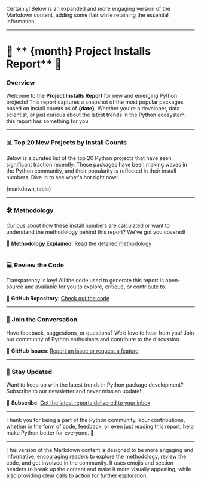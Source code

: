 Certainly! Below is an expanded and more engaging version of the Markdown content, adding some flair while retaining the essential information.

---

# 🚀 ** {month} Project Installs Report** 🚀

### **Overview**

Welcome to the **Project Installs Report** for new and emerging Python projects! This report captures a snapshot of the most popular packages based on install counts as of **{date}**. Whether you're a developer, data scientist, or just curious about the latest trends in the Python ecosystem, this report has something for you.

---

### **📊 Top 20 New Projects by Install Counts**

Below is a curated list of the top 20 Python projects that have seen significant traction recently. These packages have been making waves in the Python community, and their popularity is reflected in their install numbers. Dive in to see what's hot right now!

{markdown_table}

---

### **🛠 Methodology**

Curious about how these install numbers are calculated or want to understand the methodology behind this report? We’ve got you covered!

🔗 **Methodology Explained**: [Read the detailed methodology](https://ahmedomareissa.github.io/pypi-MoM)

---

### **💻 Review the Code**

Transparency is key! All the code used to generate this report is open-source and available for you to explore, critique, or contribute to. 

🔗 **GitHub Repository**: [Check out the code](https://github.com/AhmedOmarEissa/pypi_analysis)

---

### **📢 Join the Conversation**

Have feedback, suggestions, or questions? We’d love to hear from you! Join our community of Python enthusiasts and contribute to the discussion.

🔗 **GitHub Issues**: [Report an issue or request a feature](https://github.com/AhmedOmarEissa/pypi_analysis/issues)


---

### **🌟 Stay Updated**

Want to keep up with the latest trends in Python package development? Subscribe to our newsletter and never miss an update!

🔗 **Subscribe**: [Get the latest reports delivered to your inbox](https://ahmedomareissa.github.io/pypi-MoM/subscribe)

---

Thank you for being a part of the Python community. Your contributions, whether in the form of code, feedback, or even just reading this report, help make Python better for everyone. 🚀

---

This version of the Markdown content is designed to be more engaging and informative, encouraging readers to explore the methodology, review the code, and get involved in the community. It uses emojis and section headers to break up the content and make it more visually appealing, while also providing clear calls to action for further exploration.